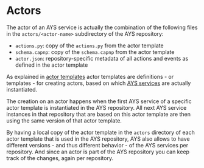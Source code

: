 # Actors

The actor of an AYS service is actually the combination of the following files in the `actors/<actor-name>` subdirectory of the AYS repository:
- `actions.py`: copy of the `actions.py` from the actor template
- `schema.capnp`: copy of the `schema.capnp` from the actor template
- `actor.json`: repository-specific metadata of all actions and events as defined in the actor template

As explained in [actor templates](ActorTemplates.md) actor templates are definitions - or templates - for creating actors, based on which [AYS services](Services.md) are actually instantiated.

The creation on an actor happens when the first AYS service of a specific actor template is instantiated in the AYS repository. All next AYS service instances in that repository that are based on this actor template are then using the same version of that actor template.

By having a local copy of the actor template in the `actors` directory of each actor template that is used in the AYS repository, AYS also allows to have different versions - and thus different behavior - of the AYS services per repository. And since an actor is part of the AYS repository you can keep track of the changes, again per repository.
